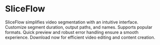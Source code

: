 # SliceFlow
SliceFlow simplifies video segmentation with an intuitive interface. Customize segment duration, output paths, and names. Supports popular formats. Quick preview and robust error handling ensure a smooth experience. Download now for efficient video editing and content creation.
